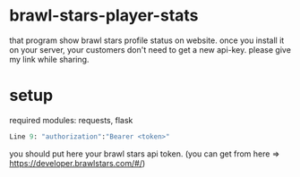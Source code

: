 # brawl-stars-player-stats
that program show brawl stars profile status on website. once you install it on your server, your customers don't need to get a new api-key.
please give my link while sharing.

# setup

required modules: requests, flask
```python
Line 9: "authorization":"Bearer <token>"
```
you should put here your brawl stars api token. (you can get from here => https://developer.brawlstars.com/#/)

